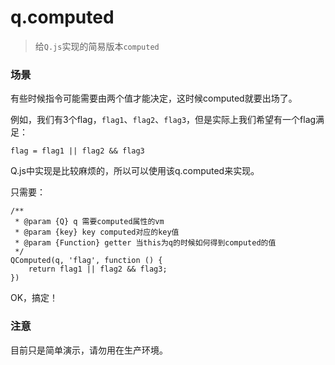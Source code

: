 # q.computed

> 给`Q.js`实现的简易版本`computed`

### 场景

有些时候指令可能需要由两个值才能决定，这时候computed就要出场了。

例如，我们有3个flag，`flag1`、`flag2`、`flag3`，但是实际上我们希望有一个flag满足：

`flag = flag1 || flag2 && flag3`

Q.js中实现是比较麻烦的，所以可以使用该q.computed来实现。

只需要：

```
/**
 * @param {Q} q 需要computed属性的vm
 * @param {key} key computed对应的key值
 * @param {Function} getter 当this为q的时候如何得到computed的值
 */
QComputed(q, 'flag', function () {
	return flag1 || flag2 && flag3;
})
```

OK，搞定！

### 注意

目前只是简单演示，请勿用在生产环境。